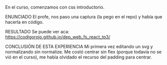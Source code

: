 En el curso, comenzamos con css introductorio.

ENUNCIADO
El profe, nos paso una captura (la pego en el repo) y había que hacerla en código.

RESULTADO
Se puede ver aca:
https://codigorojo.github.io/dep_web_fs_react_tp3/

CONCLUSIÓN DE ESTA EXPERIENCIA
Mi primera vez editando un svg y normalizando sin normalize.
Me costó centrar sin flex (porque todavía no se vió en el curso), me había olvidado el recurso del padding para centrar.
